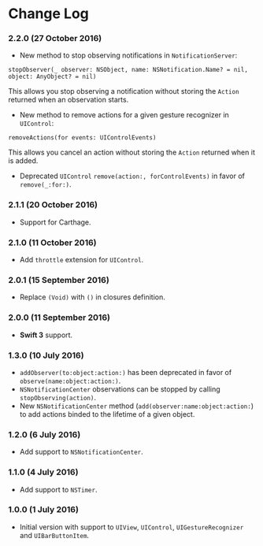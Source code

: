 # Change Log

### 2.2.0 (27 October 2016)
- New method to stop observing notifications in `NotificationServer`: 

`stopObserver(_ observer: NSObject, name: NSNotification.Name? = nil, object: AnyObject? = nil)` 

This allows you stop observing a notification without storing the `Action` returned when an observation starts.

- New method to remove actions for a given gesture recognizer in `UIControl`: 

`removeActions(for events: UIControlEvents)` 

This allows you cancel an action without storing the `Action` returned when it is added.

- Deprecated `UIControl` `remove(action:, forControlEvents)` in favor of `remove(_:for:)`.


### 2.1.1 (20 October 2016)
- Support for Carthage.

### 2.1.0 (11 October 2016)
- Add `throttle` extension for `UIControl`.

### 2.0.1 (15 September 2016)
- Replace `(Void)` with `()` in closures definition.

### 2.0.0 (11 September 2016)
- **Swift 3** support.

### 1.3.0 (10 July 2016)
- `addObserver(to:object:action:)` has been deprecated in favor of `observe(name:object:action:)`.
- `NSNotificationCenter` observations can be stopped by calling `stopObserving(action)`. 
- New `NSNotificationCenter` method (`add(observer:name:object:action:`) to add actions binded to the lifetime of a given object. 

### 1.2.0 (6 July 2016)
- Add support to `NSNotificationCenter`.

### 1.1.0 (4 July 2016)
- Add support to `NSTimer`.

### 1.0.0 (1 July 2016)
- Initial version with support to `UIView`, `UIControl`, `UIGestureRecognizer` and `UIBarButtonItem`.